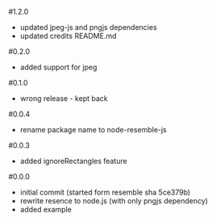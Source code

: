 #1.2.0

  * updated jpeg-js and pngjs dependencies
  * updated credits README.md

#0.2.0

  * added support for jpeg

#0.1.0

  * wrong release - kept back

#0.0.4

  * rename package name to node-resemble-js

#0.0.3

  * added ignoreRectangles feature

<a name="0.0.0"></a>
#0.0.0
  * initial commit (started form resemble sha 5ce379b)
  * rewrite resence to node.js (with only pngjs dependency)
  * added example
